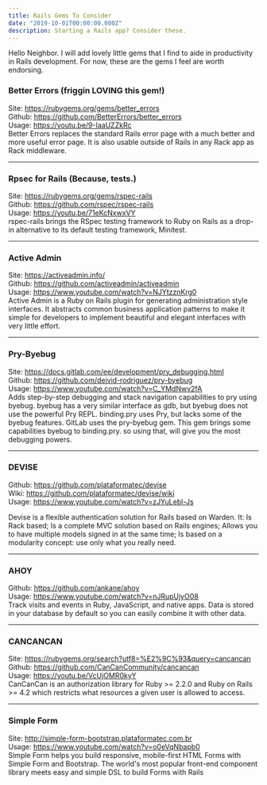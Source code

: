 ```yaml
---
title: Rails Gems To Consider
date: "2019-10-01T00:00:00.000Z"
description: Starting a Rails app? Consider these.
---
```



Hello Neighbor. I will add lovely little gems that I find to aide in productivity in Rails development. For now, these are the gems I feel are worth endorsing. 

### Better Errors (friggin LOVING this gem!)
Site: https://rubygems.org/gems/better_errors <br>
Github: https://github.com/BetterErrors/better_errors <br>
Usage: https://youtu.be/9-IaaUZZkRc <br>
Better Errors replaces the standard Rails error page with a much better and more useful error page. It is also usable outside of Rails in any Rack app as Rack middleware.

---

### Rpsec for Rails (Because, tests.)
Site: https://rubygems.org/gems/rspec-rails <br>
Github: https://github.com/rspec/rspec-rails <br>
Usage: https://youtu.be/71eKcNxwxVY <br>
rspec-rails brings the RSpec testing framework to Ruby on Rails as a drop-in alternative to its default testing framework, Minitest.

---

### Active Admin
Site: https://activeadmin.info/ <br>
Github: https://github.com/activeadmin/activeadmin <br>
Usage: https://www.youtube.com/watch?v=NJYtzznKrg0 <br>
Active Admin is a Ruby on Rails plugin for generating administration style interfaces. It abstracts common business application patterns to make it simple for developers to implement beautiful and elegant interfaces with very little effort.

---

### Pry-Byebug
Site: https://docs.gitlab.com/ee/development/pry_debugging.html <br>
Github: https://github.com/deivid-rodriguez/pry-byebug <br>
Usage: https://www.youtube.com/watch?v=C_YMdNwv2fA <br>
Adds step-by-step debugging and stack navigation capabilities to pry using byebug.
byebug has a very similar interface as gdb, but byebug does not use the powerful Pry REPL.
binding.pry uses Pry, but lacks some of the byebug features. GitLab uses the pry-byebug gem. This gem brings some capabilities byebug to binding.pry. so using that, will give you the most debugging powers.

---

### DEVISE
Github: https://github.com/plataformatec/devise <br>
Wiki: https://github.com/plataformatec/devise/wiki <br>
Usage: https://www.youtube.com/watch?v=zJYuLebl-Js <br>

Devise is a flexible authentication solution for Rails based on Warden. It:
Is Rack based; Is a complete MVC solution based on Rails engines; Allows you to have multiple models signed in at the same time; Is based on a modularity concept: use only what you really need.

---

### AHOY
Github: https://github.com/ankane/ahoy <br>
Usage: https://www.youtube.com/watch?v=nJRupUjyO08 <br>
Track visits and events in Ruby, JavaScript, and native apps. Data is stored in your database by default so you can easily combine it with other data.

---

### CANCANCAN
Site: https://rubygems.org/search?utf8=%E2%9C%93&query=cancancan <br>
Github: https://github.com/CanCanCommunity/cancancan <br>
Usage: https://youtu.be/VcUjOMR0kyY <br>
CanCanCan is an authorization library for Ruby >= 2.2.0 and Ruby on Rails >= 4.2 which restricts what resources a given user is allowed to access.

---

### Simple Form
Site: http://simple-form-bootstrap.plataformatec.com.br <br>
Usage: https://www.youtube.com/watch?v=o0eVqNbapb0 <br>
Simple Form helps you build responsive, mobile-first HTML Forms with Simple Form and Bootstrap. The world's most popular front-end component library meets easy and simple DSL to build Forms with Rails